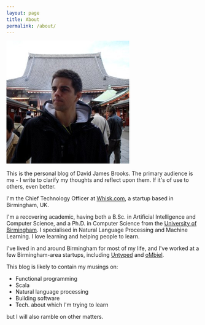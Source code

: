 ```yaml
---
layout: page
title: About
permalink: /about/
---
```


<img src="/images/junglebarry.jpg" alt="A photo of David James Brooks (aka Junglebarry) standing in front of a temple in Tokyo" class="image image-large float-right" />

This is the personal blog of David James Brooks. The primary audience is me - I write to clarify my thoughts and reflect upon them. If it's of use to others, even better.

I'm the Chief Technology Officer at [Whisk.com][whisk], a startup based in Birmingham, UK.

I'm a recovering academic, having both a B.Sc. in Artificial Intelligence and Computer Science, and a Ph.D. in Computer Science from the [University of Birmingham][uob]. I specialised in Natural Language Processing and Machine Learning. I love learning and helping people to learn.

I've lived in and around Birmingham for most of my life, and I've worked at a few Birmingham-area startups, including [Untyped][untyped] and [oMbiel][ombiel]. 

This blog is likely to contain my musings on:

* Functional programming
* Scala
* Natural language processing
* Building software
* Tech. about which I'm trying to learn

but I will also ramble on other matters.

[uob]:     http://www.cs.bham.ac.uk/
[whisk]:   https://whisk.com/
[untyped]: http://untyped.com/
[ombiel]:  http://www.ombiel.com/